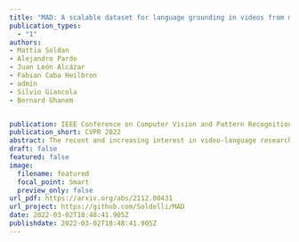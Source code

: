 ```yaml
---
title: "MAD: A scalable dataset for language grounding in videos from movie audio descriptions"
publication_types:
  - "1"
authors:
- Mattia Soldan 
- Alejandro Pardo
- Juan León Alcázar 
- Fabian Caba Heilbron 
- admin
- Silvio Giancola 
- Bernard Ghanem


publication: IEEE Conference on Computer Vision and Pattern Recognition (**CVPR**), 2022 
publication_short: CVPR 2022
abstract: The recent and increasing interest in video-language research has driven the development of large-scale datasets that enable data-intensive machine learning techniques. In comparison, limited effort has been made at assessing the fitness of these datasets for the video-language grounding task. Recent works have begun to discover significant limitations in these datasets, suggesting that state-of-the-art techniques commonly overfit to hidden dataset biases. In this work, we present MAD (Movie Audio Descriptions), a novel benchmark that departs from the paradigm of augmenting existing video datasets with text annotations and focuses on crawling and aligning available audio descriptions of mainstream movies. MAD contains over 384,000 natural language sentences grounded in over 1,200 hours of videos and exhibits a significant reduction in the currently diagnosed biases for video-language grounding datasets. MAD's collection strategy enables a novel and more challenging version of video-language grounding, where short temporal moments (typically seconds long) must be accurately grounded in diverse long-form videos that can last up to three hours. 
draft: false
featured: false
image:
  filename: featured
  focal_point: Smart
  preview_only: false
url_pdf: https://arxiv.org/abs/2112.00431
url_project: https://github.com/Soldelli/MAD
date: 2022-03-02T18:48:41.905Z
publishdate: 2022-03-02T18:48:41.905Z
---
```

